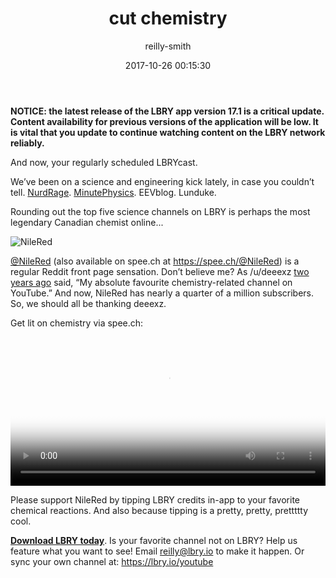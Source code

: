 ﻿---
author: reilly-smith
title: 'cut chemistry'
date: '2017-10-26 00:15:30'
cover: 'nilered-banner2.jpg'
---
<b>NOTICE: the latest release of the LBRY app version 17.1 is a critical update. Content availability for previous versions of the application will be low. It is vital that you update to continue watching content on the LBRY network reliably.</b>

And now, your regularly scheduled LBRYcast.

We’ve been on a science and engineering kick lately, in case you couldn’t tell. [NurdRage](https://spee.ch/@NurdRage). [MinutePhysics](https://spee.ch/@MinutePhysics). EEVblog. Lunduke.

Rounding out the top five science channels on LBRY is perhaps the most legendary Canadian chemist online...

![NileRed](/img/news/nilered-inline.jpg)

[@NileRed](https://open.lbry.io/%40NileRed) (also available on spee.ch at https://spee.ch/@NileRed) is a regular Reddit front page sensation. Don’t believe me? As /u/deeexz [two years ago](https://www.reddit.com/r/chemistry/comments/3lgk8f/my_absolute_favourite_chemistryrelated_channel_on/?st=j98pwzbq&sh=a9b568e6) said, “My absolute favourite chemistry-related channel on YouTube.” And now, NileRed has nearly a quarter of a million subscribers. So, we should all be thanking deeexz.

Get lit on chemistry via spee.ch:
<video width="100%" controls poster="http://berk.ninja/thumbnails/5ZrfNAHDjWU" src="https://spee.ch/1fe933b8c0709dcc035ec4df73e3b0f63ba5d112/red-phosphorus-from-matchboxes.mp4"/></video>

Please support NileRed by tipping LBRY credits in-app to your favorite chemical reactions. And also because tipping is a pretty, pretty, prettttty cool.

**[Download LBRY today](https://lbry.io/get)**. Is your favorite channel not on LBRY? Help us feature what you want to see! Email reilly@lbry.io to make it happen. Or sync your own channel at: https://lbry.io/youtube
